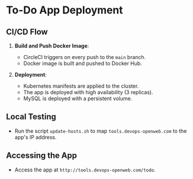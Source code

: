 # To-Do App Deployment

## CI/CD Flow

1. **Build and Push Docker Image**:
   - CircleCI triggers on every push to the `main` branch.
   - Docker image is built and pushed to Docker Hub.

2. **Deployment**:
   - Kubernetes manifests are applied to the cluster.
   - The app is deployed with high availability (3 replicas).
   - MySQL is deployed with a persistent volume.

## Local Testing

- Run the script `update-hosts.sh` to map `tools.devops-openweb.com` to the app's IP address.

## Accessing the App

- Access the app at `http://tools.devops-openweb.com/todo`.
